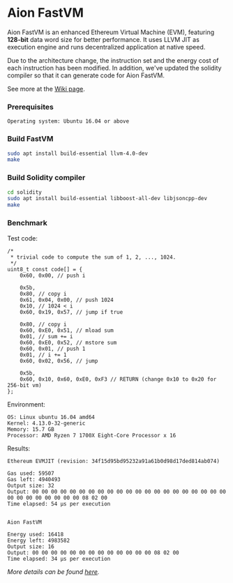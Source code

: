 # Aion FastVM

Aion FastVM is an enhanced Ethereum Virtual Machine (EVM), featuring **128-bit** data word size for better performance. It uses LLVM JIT as execution engine and runs decentralized application at native speed.

Due to the architecture change, the instruction set and the energy cost of each instruction has been modified. In addition, we've updated the solidity compiler so that it can generate code for Aion FastVM.

See more at the [Wiki page](https://github.com/aionnetwork/aion_fastvm/wiki).

### Prerequisites

```
Operating system: Ubuntu 16.04 or above
```

### Build FastVM

```bash
sudo apt install build-essential llvm-4.0-dev
make
```

### Build Solidity compiler

```bash
cd solidity
sudo apt install build-essential libboost-all-dev libjsoncpp-dev
make
```

### Benchmark

Test code:

```
/*
 * trivial code to compute the sum of 1, 2, ..., 1024.
 */
uint8_t const code[] = {
    0x60, 0x00, // push i

    0x5b,
    0x80, // copy i
    0x61, 0x04, 0x00, // push 1024
    0x10, // 1024 < i
    0x60, 0x19, 0x57, // jump if true

    0x80, // copy i
    0x60, 0xE0, 0x51, // mload sum
    0x01, // sum += i
    0x60, 0xE0, 0x52, // mstore sum
    0x60, 0x01, // push 1
    0x01, // i += 1
    0x60, 0x02, 0x56, // jump

    0x5b,
    0x60, 0x10, 0x60, 0xE0, 0xF3 // RETURN (change 0x10 to 0x20 for 256-bit vm)
};
```

Environment:

```
OS: Linux ubuntu 16.04 amd64
Kernel: 4.13.0-32-generic
Memory: 15.7 GB
Processor: AMD Ryzen 7 1700X Eight-Core Processor x 16
```

Results:

```
Ethereum EVMJIT (revision: 34f15d95bd95232a91a61b0d98d17ded814ab074)

Gas used: 59507
Gas left: 4940493
Output size: 32
Output: 00 00 00 00 00 00 00 00 00 00 00 00 00 00 00 00 00 00 00 00 00 00 00 00 00 00 00 00 00 08 02 00
Time elapsed: 54 μs per execution


Aion FastVM

Energy used: 16418
Energy left: 4983582
Output size: 16
Output: 00 00 00 00 00 00 00 00 00 00 00 00 00 08 02 00
Time elapsed: 34 μs per execution
```

*More details can be found [here](https://github.com/aionnetwork/aion_fastvm/tree/master/bench).*
